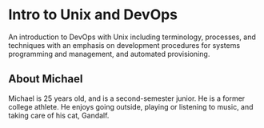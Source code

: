 <h1>Intro to Unix and DevOps</h1>
An introduction to DevOps with Unix including terminology, processes, and techniques with an
emphasis on development procedures for systems programming and management, and
automated provisioning.
<h2>About Michael</h2>
Michael is 25 years old, and is a second-semester junior. He is a former college athlete.
He enjoys going outside, playing or listening to music, and taking care of his cat, Gandalf.
